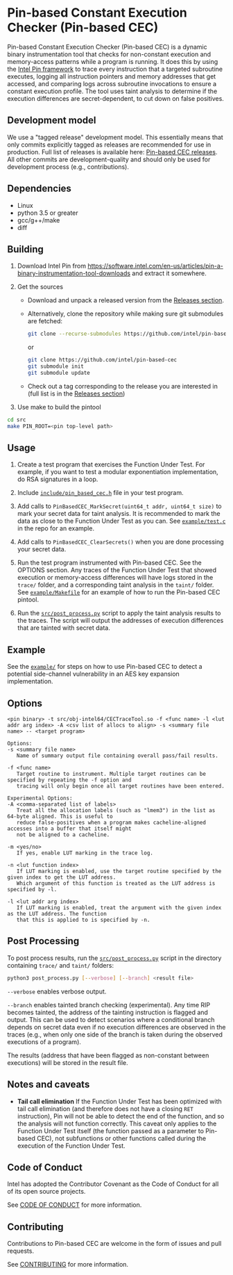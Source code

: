 Pin-based Constant Execution Checker (Pin-based CEC)
====================================================

Pin-based Constant Execution Checker (Pin-based CEC) is a dynamic binary instrumentation tool that checks for non-constant execution and memory-access patterns while a program is running. It does this by using the [Intel Pin framework](https://www.intel.com/content/www/us/en/developer/articles/tool/pin-a-dynamic-binary-instrumentation-tool.html) to trace every instruction that a targeted subroutine executes, logging all instruction pointers and memory addresses that get accessed, and comparing logs across subroutine invocations to ensure a constant execution profile. The tool uses taint analysis to determine if the execution differences are secret-dependent, to cut down on false positives.

Development model
-----------------

We use a "tagged release" development model. This essentially means that only commits explicitly tagged as releases are recommended for use in production. Full list of releases is available here: [Pin-based CEC releases](https://github.com/intel/pin-based-cec/releases). All other commits are development-quality and should only be used for development process (e.g., contributions).

Dependencies
------------

- Linux
- python 3.5 or greater
- gcc/g++/make
- diff

Building
--------

1. Download Intel Pin from https://software.intel.com/en-us/articles/pin-a-binary-instrumentation-tool-downloads and extract it somewhere.

2. Get the sources

   - Download and unpack a released version from the [Releases section](https://github.com/intel/pin-based-cec/releases).

   - Alternatively, clone the repository while making sure git submodules are fetched:

      ```bash
      git clone --recurse-submodules https://github.com/intel/pin-based-cec
      ```

      or

      ```bash
      git clone https://github.com/intel/pin-based-cec
      git submodule init
      git submodule update
      ```

   - Check out a tag corresponding to the release you are interested in (full list is in the [Releases section](https://github.com/intel/pin-based-cec/releases))

3. Use make to build the pintool

```bash
cd src
make PIN_ROOT=<pin top-level path>
```

Usage
-----

1. Create a test program that exercises the Function Under Test. For example, if you want to test a modular
exponentiation implementation, do RSA signatures in a loop.

1. Include [`include/pin_based_cec.h`](include/pin_based_cec.h) file in your test program.

1. Add calls to `PinBasedCEC_MarkSecret(uint64_t addr, uint64_t size)` to mark your secret data for taint analysis. It is recommended to mark the data as close to the Function Under Test as you can. See [`example/test.c`](example/test.c) in the repo for an example.

1. Add calls to `PinBasedCEC_ClearSecrets()` when you are done processing your secret data.

1. Run the test program instrumented with Pin-based CEC. See the OPTIONS section. Any traces of the Function Under Test that showed execution or memory-access differences will have logs stored in the `trace/` folder, and a corresponding taint analysis in the `taint/` folder. See [`example/Makefile`](example/Makefile) for an example of how to run the Pin-based CEC pintool.

1. Run the [`src/post_process.py`](src/post_process.py) script to apply the taint analysis results to the traces. The script will output the addresses of execution differences that are tainted with secret data.

Example
-------

See the [`example/`](example/) for steps on how to use Pin-based CEC to detect a potential side-channel vulnerability in an AES key expansion implementation.

Options
-------

```text
<pin binary> -t src/obj-intel64/CECTraceTool.so -f <func name> -l <lut addr arg index> -A <csv list of allocs to align> -s <summary file name> -- <target program>

Options:
-s <summary file name>
   Name of summary output file containing overall pass/fail results.

-f <func name>
   Target routine to instrument. Multiple target routines can be specified by repeating the -f option and
   tracing will only begin once all target routines have been entered.

Experimental Options:
-A <comma-separated list of labels>
   Treat all the allocation labels (such as "lmem3") in the list as 64-byte aligned. This is useful to
   reduce false-positives when a program makes cacheline-aligned accesses into a buffer that itself might
   not be aligned to a cacheline.

-m <yes/no>
   If yes, enable LUT marking in the trace log.

-n <lut function index>
   If LUT marking is enabled, use the target routine specified by the given index to get the LUT address.
   Which argument of this function is treated as the LUT address is specified by -l.

-l <lut addr arg index>
   If LUT marking is enabled, treat the argument with the given index as the LUT address. The function
   that this is applied to is specified by -n.
```

Post Processing
---------------

To post process results, run the [`src/post_process.py`](src/post_process.py) script in the directory containing `trace/` and `taint/` folders:

```bash
python3 post_process.py [--verbose] [--branch] <result file>
```

`--verbose` enables verbose output.

`--branch` enables tainted branch checking (experimental). Any time RIP becomes tainted, the address of the tainting instruction is flagged and output. This can be used to detect scenarios where a conditional branch depends on secret data even if no execution differences are observed in the traces (e.g., when only one side of the branch is taken during the observed executions of a program).

The results (address that have been flagged as non-constant between executions) will be stored in the result file.

Notes and caveats
-----------------

- __Tail call elimination__
If the Function Under Test has been optimized with tail call elimination (and therefore does not have a closing `RET` instruction), Pin will not be able to detect the end of the function, and so the analysis will not function correctly. This caveat only applies to the Function Under Test itself (the function passed as a parameter to Pin-based CEC), not subfunctions or other functions called during the execution of the Function Under Test.

Code of Conduct
---------------

Intel has adopted the Contributor Covenant as the Code of Conduct for all of its open source projects.

See [CODE OF CONDUCT](CODE_OF_CONDUCT.md) for more information.

Contributing
------------

Contributions to Pin-based CEC are welcome in the form of issues and pull requests.

See [CONTRIBUTING](CONTRIBUTING.md) for more information.
